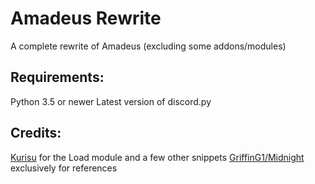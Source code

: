 # Amadeus Rewrite
A complete rewrite of Amadeus (excluding some addons/modules)

## Requirements:
Python 3.5 or newer
Latest version of discord.py

## Credits:
[Kurisu](https://github.com/nh-server/Kurisu) for the Load module and a few other snippets 
[GriffinG1/Midnight](https://github.com/GriffinG1/Midnight/) exclusively for references 
